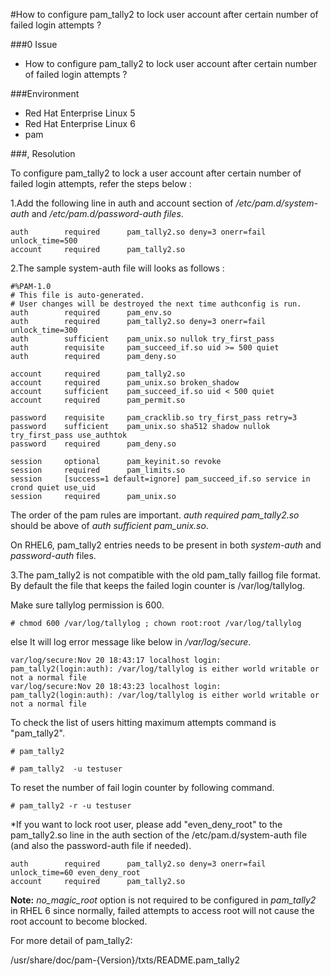 #How to configure pam_tally2 to lock user account after certain number of failed login attempts ?

###0 Issue

- How to configure pam_tally2 to lock user account after certain number of failed login attempts ?

###Environment

- Red Hat Enterprise Linux 5
- Red Hat Enterprise Linux 6
- pam

###, Resolution

To configure pam_tally2 to lock a user account after certain number of failed login attempts, refer the steps below :

1.Add the following line in auth and account section of */etc/pam.d/system-auth* and */etc/pam.d/password-auth files*.

	auth        required      pam_tally2.so deny=3 onerr=fail unlock_time=500
	account     required      pam_tally2.so

2.The sample system-auth file will looks as follows :

	#%PAM-1.0
	# This file is auto-generated.
	# User changes will be destroyed the next time authconfig is run.
	auth        required      pam_env.so
	auth        required      pam_tally2.so deny=3 onerr=fail unlock_time=300
	auth        sufficient    pam_unix.so nullok try_first_pass
	auth        requisite     pam_succeed_if.so uid >= 500 quiet
	auth        required      pam_deny.so
	
	account     required      pam_tally2.so    
	account     required      pam_unix.so broken_shadow
	account     sufficient    pam_succeed_if.so uid < 500 quiet
	account     required      pam_permit.so
	
	password    requisite     pam_cracklib.so try_first_pass retry=3
	password    sufficient    pam_unix.so sha512 shadow nullok try_first_pass use_authtok
	password    required      pam_deny.so
	
	session     optional      pam_keyinit.so revoke
	session     required      pam_limits.so
	session     [success=1 default=ignore] pam_succeed_if.so service in crond quiet use_uid
	session     required      pam_unix.so

The order of the pam rules are important. *auth required 
pam\_tally2.so* should be above of  *auth sufficient pam\_unix.so*.

On RHEL6, pam_tally2 entries needs to be present in both  *system-auth* and *password-auth* files.

3.The pam\_tally2 is not compatible with the old pam_tally faillog file format. By default the file that keeps the failed login counter is /var/log/tallylog.

Make sure tallylog permission is 600.

	# chmod 600 /var/log/tallylog ; chown root:root /var/log/tallylog

else It will log error message like below in  */var/log/secure*.

	var/log/secure:Nov 20 18:43:17 localhost login: pam_tally2(login:auth): /var/log/tallylog is either world writable or not a normal file
	var/log/secure:Nov 20 18:43:23 localhost login: pam_tally2(login:auth): /var/log/tallylog is either world writable or not a normal file

To check the list of users hitting maximum attempts command is "pam_tally2".

	# pam_tally2 

	# pam_tally2  -u testuser

To reset the number of fail login counter by following command.

	# pam_tally2 -r -u testuser

*If you want to lock root user, please add "even\_deny\_root" to the pam_tally2.so line in the auth section of the /etc/pam.d/system-auth file (and also the password-auth file if needed).

	auth        required      pam_tally2.so deny=3 onerr=fail unlock_time=60 even_deny_root
	account     required      pam_tally2.so

**Note:** *no\_magic\_root* option is not required to be configured in *pam_tally2* in RHEL 6 since normally, failed attempts to access root will not cause the root account to become blocked.

For more detail of pam_tally2:

/usr/share/doc/pam-{Version}/txts/README.pam_tally2